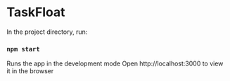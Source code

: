 # TaskFloat
In the project directory, run:
### `npm start`
Runs the app in the development mode
Open http://localhost:3000 to view it in the browser
